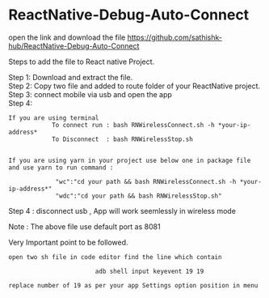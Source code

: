 # ReactNative-Debug-Auto-Connect

open the link and download the file
https://github.com/sathishk-hub/ReactNative-Debug-Auto-Connect

Steps to add the file to React native Project.</br>

Step 1: Download and extract the file.</br>
Step 2: Copy two file and added to route folder of your ReactNative project.</br>
Step 3: connect mobile via usb and open the app</br>
Step 4: 
```
If you are using terminal
            To connect run : bash RNWirelessConnect.sh -h *your-ip-address*
            To Disconnect  : bash RNWirelessStop.sh
            

If you are using yarn in your project use below one in package file and use yarn to run command :

             "wc":"cd your path && bash RNWirelessConnect.sh -h *your-ip-address*"
             "wdc":"cd your path && bash RNWirelessStop.sh"
```

Step 4 : disconnect usb , App will work seemlessly in wireless mode 


Note : The above file use default port as 8081

Very Important point to be followed.
```
open two sh file in code editor find the line which contain 

                        adb shell input keyevent 19 19 	

replace number of 19 as per your app Settings option position in menu 
```

             




